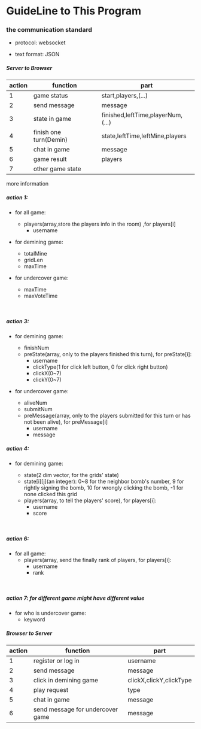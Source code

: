 # GuideLine to This Program

### the communication standard

- protocol: websocket


- text format: JSON

##### Server to Browser

| action | function               | part                              |
| ------ | ---------------------- | --------------------------------- |
| 1      | game status            | start,players,(...)               |
| 2      | send message           | message                           |
| 3      | state in game          | finished,leftTime,playerNum,(...) |
| 4      | finish one turn(Demin) | state,leftTime,leftMine,players   |
| 5      | chat in game           | message                           |
| 6      | game result            | players                           |
| 7      | other game state       |                                   |

more information

##### action 1: 

- for all game:

  - players(array,store the players info in the room) ,for players[i]
    - username

- for demining game:

  - totalMine
  - gridLen
  - maxTime

- for undercover game:

  - maxTime
  - maxVoteTime

  ​



##### action 3:

- for demining game:
  - finishNum
  - preState(array, only to the players finished this turn), for preState[i]:
    - username
    - clickType(1 for click left button, 0 for click right button)
    - clickX(0~7)
    - clickY(0~7)


- for undercover game:
  - aliveNum
  - submitNum
  - preMessage(array, only to the players submitted for this turn or has not been alive), for preMessage[i]
    - username
    - message



##### action 4: 

- for demining game:

  - state(2 dim vector, for the grids' state)
  - state[i]\[j](an integer): 0~8 for the neighbor bomb's number, 9 for rightly signing the bomb, 10 for wrongly clicking the bomb, -1 for none clicked this grid
  - players(array, to tell the players' score), for players[i]:
    - username
    - score

  ​

##### action 6:

- for all game:
  - players(array, send the finally rank of players, for players[i]:
    - username
    - rank

​

##### action 7: for different game might have different value

- for who is undercover game:
  - keyword



##### Browser to Server

| action | function                         | part                    |
| ------ | -------------------------------- | ----------------------- |
| 1      | register or log in               | username                |
| 2      | send message                     | message                 |
| 3      | click in demining game           | clickX,clickY,clickType |
| 4      | play request                     | type                    |
| 5      | chat in game                     | message                 |
| 6      | send message for undercover game | message                 |


